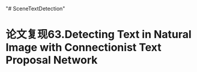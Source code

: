 "# SceneTextDetection" 
# 论文复现63.Detecting Text in Natural Image with Connectionist Text Proposal Network
